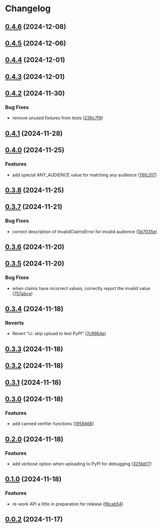 # Changelog

## [0.4.6](https://github.com/rjw57/verify-oidc-identity/compare/0.4.5...0.4.6) (2024-12-08)

## [0.4.5](https://github.com/rjw57/verify-oidc-identity/compare/0.4.4...0.4.5) (2024-12-06)

## [0.4.4](https://github.com/rjw57/verify-oidc-identity/compare/0.4.3...0.4.4) (2024-12-01)

## [0.4.3](https://github.com/rjw57/verify-oidc-identity/compare/0.4.2...0.4.3) (2024-12-01)

## [0.4.2](https://github.com/rjw57/verify-oidc-identity/compare/0.4.1...0.4.2) (2024-11-30)

### Bug Fixes

* remove unused fixtures from tests ([236c7f9](https://github.com/rjw57/verify-oidc-identity/commit/236c7f9459f47e888972e3e14a0d97552016e096))

## [0.4.1](https://github.com/rjw57/verify-oidc-identity/compare/0.4.0...0.4.1) (2024-11-28)

## [0.4.0](https://github.com/rjw57/verify-oidc-identity/compare/0.3.8...0.4.0) (2024-11-25)

### Features

* add special ANY_AUDIENCE value for matching any audience ([76fc317](https://github.com/rjw57/verify-oidc-identity/commit/76fc3177cfc12cbcc9002f14465277bb2a334311))

## [0.3.8](https://github.com/rjw57/verify-oidc-identity/compare/0.3.7...0.3.8) (2024-11-25)

## [0.3.7](https://github.com/rjw57/verify-oidc-identity/compare/0.3.6...0.3.7) (2024-11-21)

### Bug Fixes

* correct description of InvalidClaimsError for invalid audience ([5b7035e](https://github.com/rjw57/verify-oidc-identity/commit/5b7035eb7a3e361f80a8cb3d292372da6d81e63b))

## [0.3.6](https://github.com/rjw57/verify-oidc-identity/compare/0.3.5...0.3.6) (2024-11-20)

## [0.3.5](https://github.com/rjw57/verify-oidc-identity/compare/0.3.4...0.3.5) (2024-11-20)

### Bug Fixes

* when claims have incorrect values, correctly report the invalid value ([757abce](https://github.com/rjw57/verify-oidc-identity/commit/757abce3a4ebf11af14ba988a5597b799a346c8c))

## [0.3.4](https://github.com/rjw57/verify-oidc-identity/compare/0.3.3...0.3.4) (2024-11-18)

### Reverts

* Revert "ci: skip upload to test PyPI" ([7c9964e](https://github.com/rjw57/verify-oidc-identity/commit/7c9964e888683a747d4e4797e45df7ffbda4cec2))

## [0.3.3](https://github.com/rjw57/verify-oidc-identity/compare/0.3.2...0.3.3) (2024-11-18)

## [0.3.2](https://github.com/rjw57/verify-oidc-identity/compare/0.3.1...0.3.2) (2024-11-18)

## [0.3.1](https://github.com/rjw57/verify-oidc-identity/compare/0.3.0...0.3.1) (2024-11-18)

## [0.3.0](https://github.com/rjw57/verify-oidc-identity/compare/0.2.0...0.3.0) (2024-11-18)

### Features

* add canned verifier functions ([1959468](https://github.com/rjw57/verify-oidc-identity/commit/195946816cc74e9fd59bc2103536adca4c868866))

## [0.2.0](https://github.com/rjw57/verify-oidc-identity/compare/0.1.0...0.2.0) (2024-11-18)

### Features

* add verbose option when uploading to PyPI for debugging ([325bb17](https://github.com/rjw57/verify-oidc-identity/commit/325bb1718ce20c8fdaa9715392e682d41188242d))

## [0.1.0](https://github.com/rjw57/verify-oidc-identity/compare/0.0.2...0.1.0) (2024-11-18)

### Features

* re-work API a little in preparation for release ([f8cab54](https://github.com/rjw57/verify-oidc-identity/commit/f8cab5451e903d86b770e640bb6fe21813f82c2f))

## [0.0.2](https://github.com/rjw57/verify-oidc-identity/compare/0.0.1...0.0.2) (2024-11-17)
